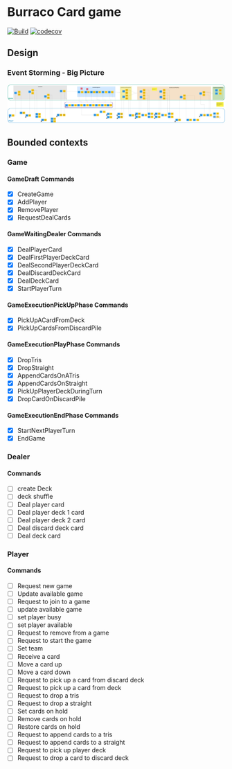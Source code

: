 # Burraco Card game

[![Build](https://github.com/abaddon/burraco-vertx/actions/workflows/builds.yml/badge.svg)](https://github.com/abaddon/burraco-vertx/actions/workflows/builds.yml)
[![codecov](https://codecov.io/gh/abaddon/burraco-vertx/branch/master/graph/badge.svg?token=QFVXQXWIWF)](https://codecov.io/gh/abaddon/burraco-vertx)

## Design
### Event Storming - Big Picture
![big picture schema](./documents/eventStormingBigPicture.jpg)

## Bounded contexts
### Game
#### GameDraft Commands
- [x] CreateGame
- [x] AddPlayer
- [x] RemovePlayer
- [x] RequestDealCards

#### GameWaitingDealer Commands
- [x] DealPlayerCard
- [x] DealFirstPlayerDeckCard
- [x] DealSecondPlayerDeckCard
- [x] DealDiscardDeckCard
- [x] DealDeckCard
- [x] StartPlayerTurn

#### GameExecutionPickUpPhase Commands
- [x] PickUpACardFromDeck
- [x] PickUpCardsFromDiscardPile

#### GameExecutionPlayPhase Commands
- [x] DropTris
- [x] DropStraight
- [x] AppendCardsOnATris
- [x] AppendCardsOnStraight
- [x] PickUpPlayerDeckDuringTurn
- [x] DropCardOnDiscardPile

#### GameExecutionEndPhase Commands
- [x] StartNextPlayerTurn
- [x] EndGame

### Dealer
#### Commands
- [ ] create Deck
- [ ] deck shuffle
- [ ] Deal player card
- [ ] Deal player deck 1 card
- [ ] Deal player deck 2 card
- [ ] Deal discard deck card
- [ ] Deal deck card

### Player
#### Commands
- [ ] Request new game
- [ ] Update available game
- [ ] Request to join to a game
- [ ] update available game
- [ ] set player busy
- [ ] set player available
- [ ] Request to remove from a game
- [ ] Request to start the game
- [ ] Set team
- [ ] Receive a card
- [ ] Move a card up
- [ ] Move a card down
- [ ] Request to pick up a card from discard deck
- [ ] Request to pick up a card from deck
- [ ] Request to drop a tris
- [ ] Request to drop a straight
- [ ] Set cards on hold
- [ ] Remove cards on hold
- [ ] Restore cards on hold
- [ ] Request to append cards to a tris
- [ ] Request to append cards to a straight
- [ ] Request to pick up player deck
- [ ] Request to drop a card to discard deck